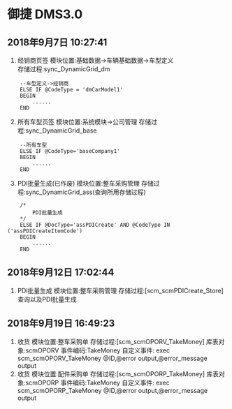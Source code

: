 # 御捷 DMS3.0
## 2018年9月7日 10:27:41
1. 	经销商页签
	模块位置:基础数据->车辆基础数据->车型定义		
	存储过程:sync_DynamicGrid_dm
```	代码段
	--车型定义->经销商
	ELSE IF @CodeType = 'dmCarModel1'
	BEGIN
		......
	END
```
2. 	所有车型页签
	模块位置:系统模块->公司管理
	存储过程:sync_DynamicGrid_base
```	代码段
	--所有车型
	ELSE IF @CodeType='baseCompany1'
	BEGIN
		......
	END
```
3. PDI批量生成(已作废)
	模块位置:整车采购管理
	存储过程:sync_DynamicGrid_ass(查询所用存储过程)
```
	/*
		PDI批量生成
	*/
	ELSE IF @DocType='assPDICreate' AND @CodeType IN ('assPDICreateItemCode')
	BEGIN
		......
	END
```
## 2018年9月12日 17:02:44
1. PDI批量生成
	模块位置:整车采购管理
	存储过程:[scm_scmPDICreate_Store]
	查询以及PDI批量生成
## 2018年9月19日 16:49:23
1. 收货
	模块位置:整车采购单
	存储过程:[scm_scmOPORV_TakeMoney]
	库表对象:scmOPORV
	事件编码:TakeMoney
	自定义事件: exec scm_scmOPORV_TakeMoney @ID,@error output,@error_message output
2. 收货
	模块位置:配件采购单
	存储过程:[scm_scmOPORP_TakeMoney]
	库表对象:scmOPORP
	事件编码:TakeMoney
	自定义事件: exec scm_scmOPORP_TakeMoney @ID,@error output,@error_message output
